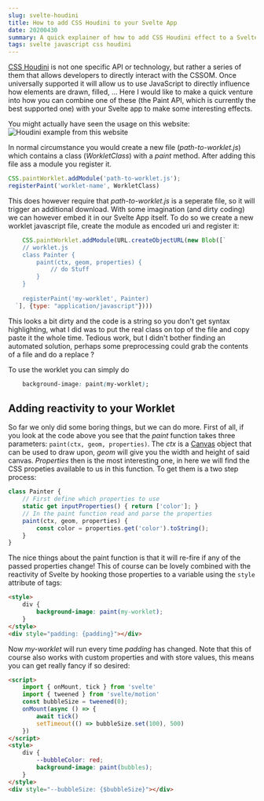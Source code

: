 ```yaml
---
slug: svelte-houdini
title: How to add CSS Houdini to your Svelte App
date: 20200430
summary: A quick explainer of how to add CSS Houdini effect to a Svelte App
tags: svelte javascript css houdini
---
```


[CSS Houdini](https://developer.mozilla.org/en-US/docs/Web/Houdini) is not one specific API or technology, but rather a series of them that allows developers to directly interact with the CSSOM. Once universally supported it will allow us to use JavaScript to directly influence how elements are drawn, filled, ...  Here I would like to make a quick venture into how you can combine one of these (the Paint API, which is currently the best supported one) with your Svelte app to make some interesting effects.

You might actually have seen the usage on this website: ![Houdini example from this website](articles/houdini-1.png)

In normal circumstance you would create a new file (_path-to-worklet.js_) which contains a class (_WorkletClass_) with a _paint_ method. After adding this file ass a module you register it.

```javascript
CSS.paintWorklet.addModule('path-to-worklet.js');
registerPaint('worklet-name', WorkletClass)
```

This does however require that _path-to-worklet.js_ is a seperate file, so it will trigger an additional download. With some imagination (and dirty coding) we can however embed it in our Svelte App itself. To do so we create a new worklet javascript file, create the module as encoded uri and register it:

```javascript
    CSS.paintWorklet.addModule(URL.createObjectURL(new Blob([`
    // worklet.js
    class Painter {
        paint(ctx, geom, properties) {
            // do Stuff
        }
    }
  
    registerPaint('my-worklet', Painter)
  `], {type: "application/javascript"})))
```

This looks a bit dirty and the code is a string so you don't get syntax highlighting, what I did was to put the real class on top of the file and copy paste it the whole time.  Tedious work, but I didn't bother finding an automated solution, perhaps some preprocessing could grab the contents of a file and do a replace ?

To use the worklet you can simply do

```css
    background-image: paint(my-worklet);
```

## Adding reactivity to your Worklet

So far we only did some boring things, but we can do more. First of all, if you look at the code above you see that the _paint_ function takes three parameters: `paint(ctx, geom, properties)`. The _ctx_ is a [Canvas](https://developer.mozilla.org/en-US/docs/Web/API/Canvas_API) object that can be used to draw upon, _geom_ will give you the width and height of said canvas. _Properties_ then is the most interesting one, in here we will find the CSS propeties available to us in this function. To get them is a two step process:

```javascript
class Painter {
    // First define which properties to use
    static get inputProperties() { return ['color']; }
    // In the paint function read and parse the properties    
    paint(ctx, geom, properties) {
        const color = properties.get('color').toString();
    }
}
```

The nice things about the paint function is that it will re-fire if any of the passed properties change! This of course can be lovely combined with the reactivity of Svelte by hooking those properties to a variable using the `style` attribute of tags:

```html
<style>
    div {
        background-image: paint(my-worklet);
    }
</style>     
<div style="padding: {padding}"></div>
```

Now _my-worklet_ will run every time _padding_ has changed. Note that this of course also works with custom properties and with store values, this means you can get really fancy if so desired:

```html
<script>
    import { onMount, tick } from 'svelte'
    import { tweened } from 'svelte/motion'
    const bubbleSize = tweened(0);
    onMount(async () => {
        await tick()
        setTimeout(() => bubbleSize.set(100), 500)
    })
</script>
<style>
    div {
        --bubbleColor: red;
        background-image: paint(bubbles);
    }
</style>
<div style="--bubbleSize: {$bubbleSize}"></div>
```